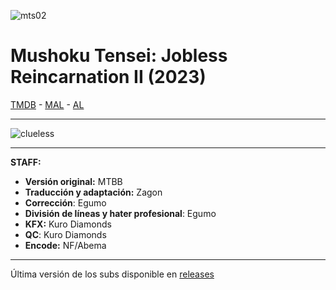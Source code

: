 ![mts02](https://server3.myimageen.com/file/imageen/2023/07/04/cfc2d3a0b94cce901f73187ba84ac2a7.png)

# Mushoku Tensei: Jobless Reincarnation II (2023)

[TMDB](https://www.themoviedb.org/tv/94664) - [MAL](https://myanimelist.net/anime/51179/Mushoku_Tensei_II__Isekai_Ittara_Honki_Dasu) - [AL](https://anilist.co/anime/146065/Mushoku-Tensei-II-Isekai-Ittara-Honki-Dasu/)

---

![clueless](https://cdn.discordapp.com/emojis/1036154699700764712.webp?size=48&quality=lossless)

---

**STAFF:**

- **Versión original:** MTBB
- **Traducción y adaptación:** Zagon
- **Corrección**: Egumo
- **División de líneas y hater profesional**: Egumo
- **KFX:** Kuro Diamonds
- **QC**: Kuro Diamonds
- **Encode:** NF/Abema

---


Última versión de los subs disponible en [releases](https://github.com/ZagonSubs/mushoku-tensei-s02/releases/)
